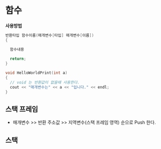 # 함수

**사용방법**
```C++
반환타입 함수이름(매개변수[타입] 매개변수[이름])
{

  함수내용
  
  return;
}
```
```C++
void HelloWorldPrint(int a)
{
  // void 는 반환값이 없을때 사용한다.
  cout << "매개변수는" << a << "입니다." << endl;
}
```
## 스택 프레임
- 매개변수 >> 반환 주소값 >> 지역변수(스택 프레임 영역) 순으로 Push 한다.
## 스택
